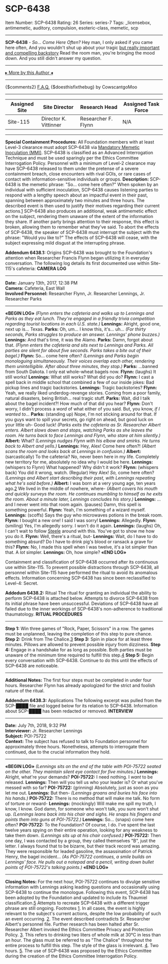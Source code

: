 # SCP-6438
Item Number: SCP-6438
Rating: 26
Series: series-7
Tags: _licensebox, antimemetic, auditory, compulsion, esoteric-class, memetic, scp

---

**SCP-6438** \- _So… Come Here Often?_
Hey man, I only asked if you came here often,
And you wouldn't shut up about your tragic
[but really important and compelling backstory](https://youtu.be/YlYA6h_zCpA?t=141)
Read the room man, you're bringing the mood down.
And you still didn't answer my question.
* * *
[▸ More by this Author ◂](https://scp-wiki.wikidot.com/cowscantgomoo)
* * *
{$comments2}
[F.A.Q.](https://scp-wiki.wikidot.com/component:info-ayers)
{$doesthisfixthebug}
by CowscantgoMoo
* * *
**Assigned Site** | **Site Director** | **Research Head** | **Assigned Task Force**  
---|---|---|---  
Site-115 | Director K. Vittinner | Researcher F. Flynn | N/A  
  
* * *
**Special Containment Procedures:** All Foundation members with at least Level-3 clearance must adopt SCP-6438 via [Mandatory Memetic Inoculation (MMI)](/scp-7315). SCP-6438 is classified as an Advanced Interrogation Technique and must be used sparingly per the Ethics Committee Interrogation Policy.
Personnel with a minimum of Level-2 clearance may have SCP-6438 released to them under the pretense of a severe containment breach, close encounters with rival GOIs, or rare cases of contact with information-sensitive individuals or groups.
**Description:** SCP-6438 is the memetic phrase: "So… come here often?" When spoken by an individual with sufficient inoculation, SCP-6438 causes listening parties to respond with a lengthy speech about an impactful event in their past, spanning between approximately two minutes and three hours. The described event is then used to justify their motives regarding their current actions.[1](javascript:;)
SCP-6438 also produces an additional, weak antimemetic effect on the subject, rendering them unaware of the extent of the information they share. If another party brings attention to their response, this effect is broken, allowing them to remember what they've said.
To abort the effects of SCP-6438, the speaker of SCP-6438 must interrupt the subject with the phrase: "Would you like to?" The effects of SCP-6438 will cease, with the subject expressing mild disgust at the interrupting phrase.  
  
**Addendum 6438.1:** Origins
SCP-6438 was brought to the Foundation's attention when Researcher Francis Flynn began utilizing it in everyday conversation. The following log details its first documented use within Site-115's cafeteria:
**CAMERA LOG**
* * *
**Date:** January 13th, 2017, 12:38 PM  
**Camera:** Cafeteria, East Wall  
**Involved Personnel:** Researcher Flynn, Jr. Researcher Lennings, Jr. Researcher Parks
* * *
**«BEGIN LOG»**
_(Flynn enters the cafeteria and walks up to Lennings and Parks as they eat lunch. They're engaged in a friendly trivia competition regarding tourist locations in each U.S. state.)_
**Lennings:** Alright, good one, next up is… Texas.
**Parks:** Oh, um… I know this, it's… uh…
_(For thirty seconds, Parks struggles to produce an answer. Lennings' phone buzzes.)_
**Lennings:** And that's time, it was the Alamo.
**Parks:** Damn, forgot about that.
_(Flynn enters the cafeteria and sits next to Lennings and Parks. All parties are silent for about five seconds. Parks takes a bite out of their bagel.)_
**Flynn:** So… come here often?
_(Lennings and Parks begin monologuing simultaneously. Their voices overlap each other, rendering them unintelligible. After about three minutes, they stop.)_
**Parks:** …banned from South Dakota. I only eat whole-wheat bagels now.
**Flynn:** (laughs) It still works!
**Lennings:** What still works? What did you do?
**Flynn:** I cast a spell back in middle school that combined a few of our inside jokes: Bad pickup lines and tragic backstories.
**Lennings:** Tragic backstories?
**Flynn:** Yeah, we really liked underdog-revenge stories. Coming from a poor family, natural disasters, being British… real tragic stuff.
**Parks:** Wait, did I talk about the bagel incident?! How much of that did you hear?
**Flynn:** Don't worry, I didn't process a _word_ of what either of you said. But, you know, _if I wanted to…_
**Parks:** (standing up) Nope, I'm not sticking around for that. If you guys want to spill your secrets, go right on ahead, but good luck on your little uh- Good luck!
_(Parks exits the cafeteria as Sr. Researcher Albert enters. Albert slows down and stops, watching Parks as she leaves the room. He turns back to face Lennings and Flynn, who stare at him silently.)_
**Albert:** What?
_(Lennings nudges Flynn with his elbow and smirks. He turns back to Albert and yells.)_
**Lennings:** Hey, Alex! Come here often?!
_(Albert scans the room and looks back at Lennings in confusion.)_
**Albert:** (sarcastically) To the cafeteria? No, never been here in my life. Completely new territory for me, absolutely no idea why I would be here.
**Lennings:** (whispers to Flynn) What happened? Why didn't it work?
**Flynn:** (whispers back) You did it wrong, watch. (Regular) Hey Alex! _So,_ come here often?
_(Lennings and Albert start describing their past, with Lennings repeating what he's said before.)_
**Albert:** I was born at a very young age, ten years ago.[2](javascript:;) We lived in the middle of nowhere, where-
_(Albert covers his mouth and quickly surveys the room. He continues mumbling to himself as he exits the room. About a minute later, Lennings concludes his story.)_
**Lennings:** …and I never went into that room again. (pauses) Damn, this spell is something powerful.
**Flynn:** Yeah, I'm something of a wizard myself.
**Lennings:** (scoffs) Says the guy who microwaves potions in the break room.
**Flynn:** I bought a new one! I said I was sorry!
**Lennings:** Allegedly.
**Flynn:** (smiling) Yes, I'm allegedly sorry. I won't do it again.
**Lennings:** (laughs) Oh, I can't wait to follow [Steele](/scp-7215) around with this. You've got to show me how you do it.
**Flynn:** Well, there's a ritual, but-
**Lennings:** Wait, do I have to do something absurd? Do I have to drink pig's blood or ransack a grave for this?
**Flynn:** No, I made this spell when I was twelve, it's a lot simpler than that. A _lot_ simpler.
**Lennings:** Oh, how simple?
**«END LOG»**
  
Containment and classification of SCP-6438 occurred after its continuous use within Site-115. To prevent possible distractions through SCP-6438, all personnel within Site-115 have performed the ritual to avoid its anomalous effects. Information concerning SCP-6438 has since been reclassified to Level-4: Secret.  
  
**Addedum 6438.2:** Ritual 
The ritual for granting an individual the ability to perform SCP-6438 is attached below. Attempts to divorce SCP-6438 from its initial phrase have been unsuccessful. Deviations of SCP-6438 have all failed due to the inner workings of SCP-6438's non-adherence to traditional thaumatology.
**RITUAL PROCEDURES**
* * *
**Step 1:** Win three games of "Rock, Paper, Scissors" in a row. The games must be unplanned, leaving the completion of this step to pure chance.
**Step 2:** Drink from The Chalice.[3](javascript:;)
**Step 3:** Spin in place for at least three minutes. Pillows are allowed to prevent possible injury from dizziness.
**Step 4:** Engage in a handshake for as long as possible. Both parties must be unaware of the minimum time required to fulfill this step.[4](javascript:;)
**Step 5:** Begin every conversation with SCP-6438. Continue to do this until the effects of SCP-6438 are noticeable.
* * *
**Additional Notes:** The first four steps must be completed in under four hours. Researcher Flynn has already apologized for the strict and foolish nature of the ritual.
  
  
**Addendum 6438.3:** Applications 
The following excerpt was pulled from the SCP-████ file and logged below for its relation to SCP-6438. Information about SCP-████ has been redacted or removed.
**INTERVIEW**
* * *
**Date:** July 7th, 2018, 9:32 PM  
**Interviewer:** Jr. Researcher Lennings  
**Subject:** POI-75722  
**Context:** The subject has refused to talk to Foundation personnel for approximately three hours. Nonetheless, attempts to interrogate them continued, due to the crucial information they hold.
* * *
**«BEGIN LOG»**
_(Lennings sits on the end of the table with POI-75722 seated on the other. They maintain silent eye contact for five minutes.)_
**Lennings:** Alright, what're your demands?
**POI-75722:** I need nothing. I _want_ to be released.
**Lennings:** Then will you tell us who your leader is? Or what you've messed with so far?
**POI-75722:** (grinning) Absolutely, just as soon as you let me out.
**Lennings:** But then-
_(Lennings groans and buries his face into his hands.)_
**POI-75722:** There is no method that will make me talk. No form of torture or reward-
**Lennings:** (mockingly) Will make me spill my truth, I know, I know. God damn, for someone who won't talk, you sure won't shut up.
_(Lennings leans back into his chair and sighs. He snaps his fingers and points them into guns at POI-75722.)_
**Lennings:** So… (snaps) come here often?
**POI-75722:** To the Foundation? Of course, I do. I've spent the last twelve years spying on their entire operation, looking for any weakness to take them down.
_(Lennings sits up at his chair confused.)_
**POI-75722:** Then one day, I was contacted by a group, they called themselves "B", just the letter. I always found that to be bizarre, but their track record was amazing. They were responsible for leaded gasoline, the assassination of Patrick Henry, the bagel incident…
_(As POI-75722 continues, a smile builds on Lennings' face. He pulls out a notepad and a pencil, writing down bullet points of POI-75722's talking points.)_
**«END LOG»**
* * *
**Closing Notes:** For the next hour, POI-75722 continues to divulge sensitive information with Lennings asking leading questions and occasionally using SCP-6438 to continue the monologue.
Following this event, SCP-6438 has been adopted by the Foundation and updated to include its Thaumiel classification.[5](javascript:;) Attempts to recreate SCP-6438 with a different trigger phrase are still ongoing.
Footnotes
[1](javascript:;). In all cases, the event is highly relevant to the subject's current actions, despite the low probability of such an event occurring.
[2](javascript:;). The event described contradicts Sr. Researcher Albert's personnel file. Further research has been halted after Sr. Researcher Albert invoked the Ethics Committee Privacy and Protection Policy.
[3](javascript:;). This refers to drinking two liters of whole milk at 30°C in less than an hour. The glass must be referred to as "The Chalice" throughout the entire process to fulfill this step. The style of the glass is irrelevant.
[4](javascript:;). Two hours.
[5](javascript:;). The use of SCP-6438 was proposed by the Ethics Committee during the creation of the Ethics Committee Interrogation Policy.